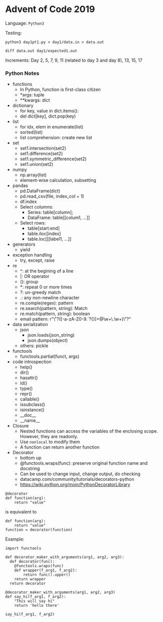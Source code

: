 # Advent of Code 2019

Language: `Python3`

Testing:

`python3 day1pt1.py < day1/data.in > data.out`

`diff data.out day1/expected1.out`

Increments: Day 2, 5, 7, 9, 11 (related to day 3 and day 8), 13, 15, 17

### Python Notes

- functions
  - In Python, function is first-class citizen
  - \*args: tuple
  - \*\*kwargs: dict
- dictionary
  - for key, value in dict.items():
  - del dict[key], dict.pop(key)
- list
  - for idx, elem in enumerate(list)
  - sorted(list)
  - list comprehension: create new list
- set
  - set1.intersection(set2)
  - set1.difference(set2)
  - set1.symmetric_difference(set2)
  - set1.union(set2)
- numpy
  - np.array(list)
  - element-wise calculation, subsetting
- pandas
  - pd.DataFrame(dict)
  - pd.read_csv(file, index_col = 1)
  - df.index
  - Select columns:
    - Series: table[column];
    - DataFrame: table[[colum1, ...]]
  - Select rows:
    - table[start:end]
    - table.iloc[index]
    - table.loc[[[label1, ...]]
- generators
  - yield
- exception handling
  - try, except, raise
- re
  - ^: at the begining of a line
  - |: OR operator
  - (): group
  - \*: repeat 0 or more times
  - ?: un-greedy match
  - .: any non-newline character
  - re.comple(regex): pattern
  - re.search(pattern, string): Match
  - re.match(pattern, string): boolean
  - email pattern: r"\\"?([-a-zA-Z0-9.`?{}]+@\w+\\.\w+)\\"?"
- data serialization
  - json
    - json.loads(json_string)
    - json.dumps(object)
  - others: pickle
- functools
  - functools.partial(funct, args)
- code introspection
  - help()
  - dir()
  - hasattr()
  - id()
  - type()
  - repr()
  - callable()
  - issubclass()
  - isinstance()
  - \_\_doc\_\_
  - \_\_name\_\_
- Closure
  - Nested functions can access the variables of the enclosing scope. However, they are readonly.
  - Use `nonlocal` to modify them
  - A function can return another function
- Decorator
  - bottom up
  - @functools.wraps(func): preserve original function name and docstring
  - Can be used to change input, change output, do checking
  - datacamp.com/community/tutorials/decorators-python
  - https://wiki.python.org/moin/PythonDecoratorLibrary

```
@decorator
def function(arg):
    return "value"
```

is equivalent to

```
def function(arg):
    return "value"
function = decorator(function)
```

Example:

```
import functools

def decorator_maker_with_arguments(arg1, arg2, arg3):
  def decorator(func):
    @functools.wraps(func)
    def wrapper(f_arg1, f_arg2):
        return func().upper()
    return wrapper
  return decorator

@decorator_maker_with_arguments(arg1, arg2, arg3)
def say_hi(f_arg1, f_arg2):
    "This will say hi"
    return 'hello there'

say_hi(f_arg1, f_arg2)
```
